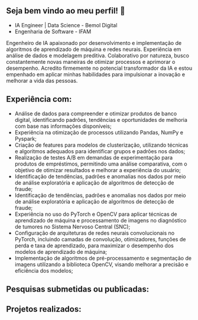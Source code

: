 

## Seja bem vindo ao meu perfil! :wave:
* IA Engineer | Data Science - Bemol Digital
* Engenharia de Software - IFAM

Engenheiro de IA apaixonado por desenvolvimento e implementação de algoritmos de aprendizado de máquina e redes neurais. Experiência em análise de dados e modelagem preditiva. Colaborativo por natureza, busco constantemente novas maneiras de otimizar processos e aprimorar o desempenho. Acredito firmemente no potencial transformador da IA e estou empenhado em aplicar minhas habilidades para impulsionar a inovação e melhorar a vida das pessoas.

## Experiência com:
* Análise de dados para compreender e otimizar produtos de banco digital, identificando padrões, tendências e oportunidades de melhoria com base nas informações disponíveis;
* Experiência na otimização de processos utilizando Pandas, NumPy e Pyspark;
* Criação de features para modelos de clusterização, utilizando técnicas e algoritmos adequados para identificar grupos e padrões nos dados;
* Realização de testes A/B em demandas de experimentação para produtos de empréstimos, permitindo uma análise comparativa, com o objetivo de otimizar resultados e melhorar a experiência do usuário;
* Identificação de tendências, padrões e anomalias nos dados por meio de análise exploratória e aplicação de algoritmos de detecção de fraude;
* Identificação de tendências, padrões e anomalias nos dados por meio de análise exploratória e aplicação de algoritmos de detecção de fraude;
* Experiência no uso do PyTorch e OpenCV para aplicar técnicas de aprendizado de máquina e processamento de imagens no diagnóstico de tumores no Sistema Nervoso Central (SNC);
* Configuração de arquiteturas de redes neurais convolucionais no PyTorch, incluindo camadas de convolução, otimizadores, funções de perda e taxa de aprendizado, para maximizar o desempenho dos modelos de aprendizado de máquina;
* Implementação de algoritmos de pré-processamento e segmentação de imagens utilizando a biblioteca OpenCV, visando melhorar a precisão e eficiência dos modelos;

## Pesquisas submetidas ou publicadas:



## Projetos realizados:


